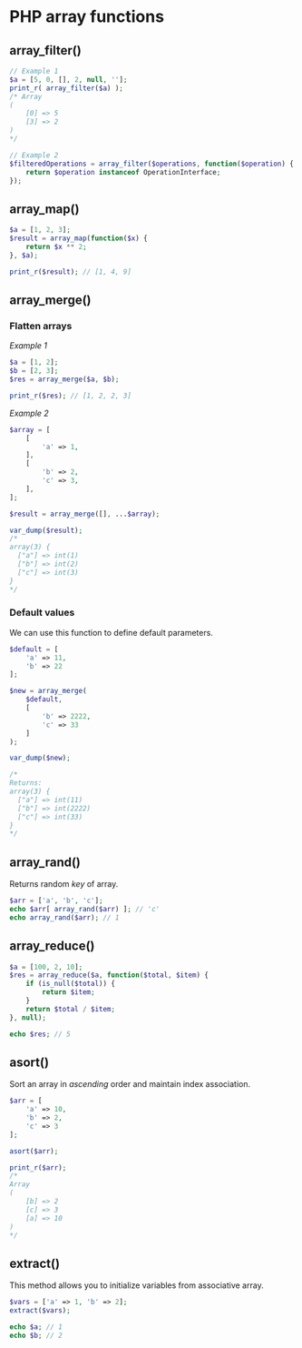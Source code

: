 # PHP array functions

## array_filter()

```php
// Example 1
$a = [5, 0, [], 2, null, ''];
print_r( array_filter($a) );
/* Array
(
    [0] => 5
    [3] => 2
)
*/

// Example 2
$filteredOperations = array_filter($operations, function($operation) {
    return $operation instanceof OperationInterface;
});
```

## array_map()

```php
$a = [1, 2, 3];
$result = array_map(function($x) {
    return $x ** 2;
}, $a);

print_r($result); // [1, 4, 9]
```

## array_merge()

### Flatten arrays

*Example 1*

```php
$a = [1, 2];
$b = [2, 3];
$res = array_merge($a, $b);

print_r($res); // [1, 2, 2, 3]
```

*Example 2*

```php
$array = [
    [
        'a' => 1,  
    ],
    [
        'b' => 2,
        'c' => 3,
    ],
];

$result = array_merge([], ...$array);

var_dump($result);
/*
array(3) {
  ["a"] => int(1)
  ["b"] => int(2)
  ["c"] => int(3)
}
*/
```

### Default values

We can use this function to define default parameters.

```php
$default = [
    'a' => 11,
    'b' => 22
];

$new = array_merge(
    $default,
    [
        'b' => 2222,
        'c' => 33
    ]
);

var_dump($new);

/*
Returns:
array(3) {
  ["a"] => int(11)
  ["b"] => int(2222)
  ["c"] => int(33)
}
*/
```

## array_rand()

Returns random *key* of array.

```php
$arr = ['a', 'b', 'c'];
echo $arr[ array_rand($arr) ]; // 'c'
echo array_rand($arr); // 1
```

## array_reduce()

```php
$a = [100, 2, 10];
$res = array_reduce($a, function($total, $item) {
    if (is_null($total)) {
        return $item;
    }
    return $total / $item;
}, null);

echo $res; // 5
```

## asort()

Sort an array in *ascending* order and maintain index association.

```php
$arr = [
    'a' => 10,
    'b' => 2,
    'c' => 3
];

asort($arr);

print_r($arr);
/*
Array
(
    [b] => 2
    [c] => 3
    [a] => 10
)
*/
```

## extract()

This method allows you to initialize variables from associative array.

```php
$vars = ['a' => 1, 'b' => 2];
extract($vars);

echo $a; // 1
echo $b; // 2
```
